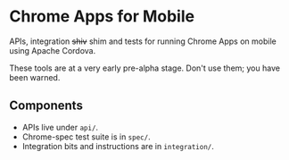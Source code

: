 # Chrome Apps for Mobile

APIs, integration ~~shiv~~ shim and tests for running Chrome Apps on mobile using Apache Cordova.

These tools are at a very early pre-alpha stage. Don't use them; you have been warned.

## Components

* APIs live under `api/`.
* Chrome-spec test suite is in `spec/`.
* Integration bits and instructions are in `integration/`.

